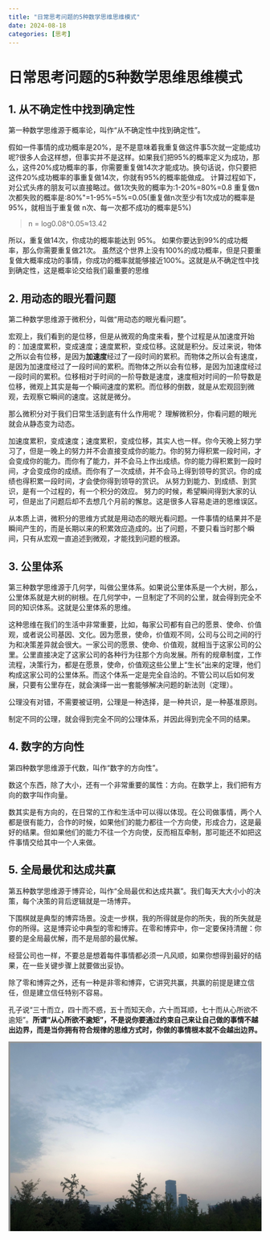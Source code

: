 ```yaml
---
title: "日常思考问题的5种数学思维思维模式"
date: 2024-08-18
categories: [思考]
---
```

# 日常思考问题的5种数学思维思维模式

## 1. 从不确定性中找到确定性
第一种数学思维源于概率论，叫作“从不确定性中找到确定性”。

假如一件事情的成功概率是20%，是不是意味着我重复做这件事5次就一定能成功呢?很多人会这样想，但事实并不是这样。如果我们把95%的概率定义为成功，那么，这件20%成功概率的事，你需要重复做14次才能成功。换句话说，你只要把这件20%成功概率的事重复做14次，你就有95%的概率能做成。
计算过程如下，对公式头疼的朋友可以直接略过。做1次失败的概率为:1-20%=80%=0.8
重复做n次都失败的概率是:80%"=1-95%=5%=0.05(重复做n次至少有1次成功的概率是95%，就相当于重复做 n次、每一次都不成功的概率是5%)
> n = log0.08^0.05≈13.42

所以，重复做14次，你成功的概率能达到 95%。
如果你要达到99%的成功概率，那么你需要重复做21次。
虽然这个世界上没有100%的成功概率，但是只要重复做大概率成功的事情，你成功的概率就能够接近100%。这就是从不确定性中找到确定性，这是概率论交给我们最重要的思维

## 2. 用动态的眼光看问题 
第二种数学思维源于微积分，叫做“用动态的眼光看问题”。

宏观上，我们看到的是位移，但是从微观的角度来看，整个过程是从加速度开始的：加速度累积，变成速度；速度累积，变成位移。这就是积分。反过来说，物体之所以会有位移，是因为**加速度**经过了一段时间的累积。而物体之所以会有速度，是因为加速度经过了一段时间的累积。而物体之所以会有位移，是因为加速度经过一段时间的累积。位移相对于时间的一阶导数是速度，速度相对时间的一阶导数是位移，微观上其实是每一个瞬间速度的累积。而位移的倒数，就是从宏观回到微观，去观察它瞬间的速度。这就是微分。

那么微积分对于我们日常生活到底有什么作用呢？
理解微积分，你看问题的眼光就会从静态变为动态。

加速度累积，变成速度；速度累积，变成位移，其实人也一样。你今天晚上努力学习了，但是一晚上的努力并不会直接变成你的能力。你的努力得积累一段时间，才会变成你的能力。而你有了能力，并不会马上作出成绩。你的能力得积累到一段时间，才会变成你的成绩。而你有了一次成绩，并不会马上得到领导的赏识。你的成绩也得积累一段时间，才会使你得到领导的赏识。
从努力到能力、到成绩、到赏识，是有一个过程的，有一个积分的效应。
努力的时候，希望瞬间得到大家的认可，但是出了问题后却不去想几个月前的懈怠。这是很多人容易走进的思维误区。

从本质上讲，微积分的思维方式就是用动态的眼光看问题。一件事情的结果并不是瞬间产生的，而是长期以来的积累效应造成的。出了问题，不要只看当时那个瞬间，只有从宏观一直追述到微观，才能找到问题的根源。

## 3. 公里体系
第三种数学思维源于几何学，叫做公里体系。如果说公里体系是一个大树，那么，公里体系就是大树的树根。在几何学中，一旦制定了不同的公里，就会得到完全不同的知识体系。这就是公里体系的思维。

这种思维在我们的生活中非常重要，比如，每家公司都有自己的愿景、使命、价值观，或者说公司基因、文化。因为愿景，使命，价值观不同，公司与公司之间的行为和决策差异就会很大。一家公司的愿景、使命、价值观，就相当于这家公司的公里。公里直接决定了这家公司的各种行为往那个方向发展。所有的规章制度，工作流程，决策行为，都是在愿景，使命，价值观这些公里上“生长”出来的定理，他们构成这家公司的公里体系。而这个体系一定是完全自洽的。不管公司以后如何发展，只要有公里存在，就会演绎一出一套能够解决问题的新法则（定理）。

公理没有对错，不需要被证明，公理是一种选择，是一种共识，是一种基准原则。

制定不同的公理，就会得到完全不同的公理体系，并因此得到完全不同的结果。

## 4. 数字的方向性
第四种数学思维源于代数，叫作“数字的方向性”。

数这个东西，除了大小，还有一个非常重要的属性：方向。在数学上，我们把有方向的数字叫作向量。

数其实是有方向的，在日常的工作和生活中可以得以体现。在公司做事情，两个人都是很有能力，合作的时候，如果他们的能力都往一个方向使，形成合力，这是最好的结果。但如果他们的能力不往一个方向使，反而相互牵制，那可能还不如把这件事情交给其中一个人来做。

## 5. 全局最优和达成共赢
第五种数学思维源于博弈论，叫作“全局最优和达成共赢”。我们每天大大小小的决策，每个决策的背后逻辑就是一场博弈。

下围棋就是典型的博弈场景。没走一步棋，我的所得就是你的所失，我的所失就是你的所得。这是博弈论中典型的零和博弈。在零和博弈中，你一定要保持清醒：你要的是全局最优解，而不是局部的最优解。

经营公司也一样，不要总是想着每件事情都必须一凡风顺，如果你想得到最好的结果，在一些关键步骤上就要做出妥协。

除了零和博弈之外，还有一种是非零和博弈，它讲究共赢，共赢的前提是建立信任，但是建立信任特别不容易。



孔子说“三十而立，四十而不惑，五十而知天命，六十而耳顺，七十而从心所欲不逾矩”。**所谓“从心所欲不逾矩”，不是说你要通过约束自己来让自己做的事情不越出边界，而是当你拥有符合规律的思维方式时，你做的事情根本就不会越出边界。**

![Image](/assets/images/0519229cd9a2269e743231065f8d2254.jpg)
